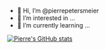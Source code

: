- 👋 Hi, I’m @pierrepetersmeier
- 👀 I’m interested in ...
- 🌱 I’m currently learning ...

[![Pierre's GitHub stats](https://github-readme-stats.vercel.app/api?username=pierrepetersmeier&show=prs_merged_percentage&show_icons=true&theme=radical)](https://github.com/pierrepetersmeier/github-readme-stats)
